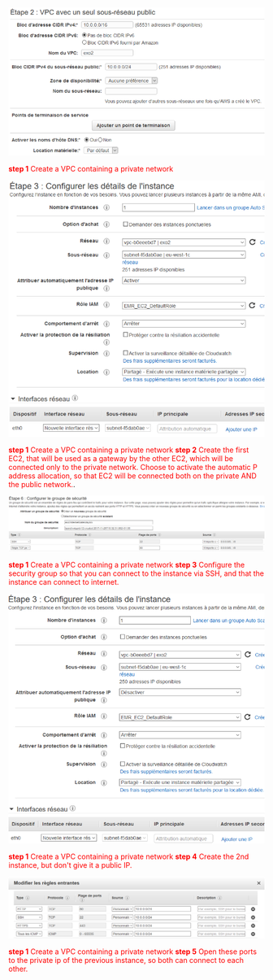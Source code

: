 ![image](1.png)

<span style="color:red">**step 1** Create a VPC containing a private network</span>



![image](2.png)

<span style="color:red">**step 1** Create a VPC containing a private network
**step 2** Create the first EC2, that will be used as a gateway by the other EC2, which will be connected only to the private network. 
Choose to activate the automatic P address allocation, so that EC2 will be connected both on the private AND the public network.</span>.



![image](3.png)

<span style="color:red">**step 1** Create a VPC containing a private network
**step 3** Configure the security group so that you can connect to the instance via SSH, and that the instance can connect to internet.



![image](4.png)

<span style="color:red">**step 1** Create a VPC containing a private network
**step 4** Create the 2nd instance, but don't give it a public IP.



![image](5.png)

<span style="color:red">**step 1** Create a VPC containing a private network
**step 5** Open these ports to the private ip of the previous instance, so both can connect to each other.
